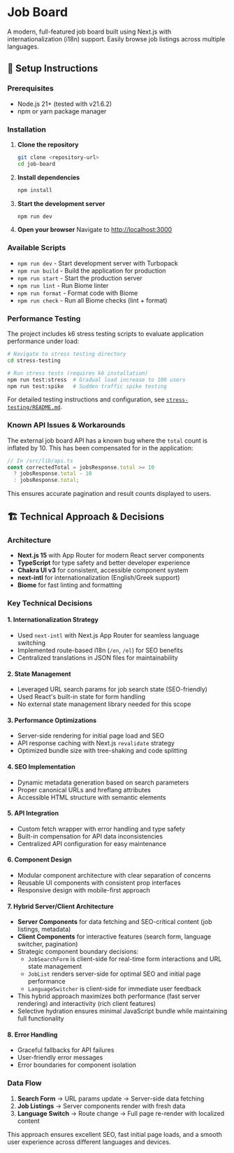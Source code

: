 # Job Board

A modern, full-featured job board built using Next.js with internationalization (i18n) support. Easily browse job listings across multiple languages.

## 🚀 Setup Instructions

### Prerequisites

- Node.js 21+ (tested with v21.6.2)
- npm or yarn package manager

### Installation

1. **Clone the repository**

   ```bash
   git clone <repository-url>
   cd job-board
   ```

2. **Install dependencies**

   ```bash
   npm install
   ```

3. **Start the development server**

   ```bash
   npm run dev
   ```

4. **Open your browser**
   Navigate to [http://localhost:3000](http://localhost:3000)

### Available Scripts

- `npm run dev` - Start development server with Turbopack
- `npm run build` - Build the application for production
- `npm run start` - Start the production server
- `npm run lint` - Run Biome linter
- `npm run format` - Format code with Biome
- `npm run check` - Run all Biome checks (lint + format)

### Performance Testing

The project includes k6 stress testing scripts to evaluate application performance under load:

```bash
# Navigate to stress testing directory
cd stress-testing

# Run stress tests (requires k6 installation)
npm run test:stress  # Gradual load increase to 100 users
npm run test:spike   # Sudden traffic spike testing
```

For detailed testing instructions and configuration, see [`stress-testing/README.md`](./stress-testing/README.md).

### Known API Issues & Workarounds

The external job board API has a known bug where the `total` count is inflated by 10. This has been compensated for in the application:

```typescript
// In /src/lib/api.ts
const correctedTotal = jobsResponse.total >= 10 
  ? jobsResponse.total - 10 
  : jobsResponse.total;
```

This ensures accurate pagination and result counts displayed to users.

## 🏗️ Technical Approach & Decisions

### Architecture

- **Next.js 15** with App Router for modern React server components
- **TypeScript** for type safety and better developer experience
- **Chakra UI v3** for consistent, accessible component system
- **next-intl** for internationalization (English/Greek support)
- **Biome** for fast linting and formatting

### Key Technical Decisions

#### 1. **Internationalization Strategy**

- Used `next-intl` with Next.js App Router for seamless language switching
- Implemented route-based i18n (`/en`, `/el`) for SEO benefits
- Centralized translations in JSON files for maintainability

#### 2. **State Management**

- Leveraged URL search params for job search state (SEO-friendly)
- Used React's built-in state for form handling
- No external state management library needed for this scope

#### 3. **Performance Optimizations**

- Server-side rendering for initial page load and SEO
- API response caching with Next.js `revalidate` strategy
- Optimized bundle size with tree-shaking and code splitting

#### 4. **SEO Implementation**

- Dynamic metadata generation based on search parameters
- Proper canonical URLs and hreflang attributes
- Accessible HTML structure with semantic elements

#### 5. **API Integration**

- Custom fetch wrapper with error handling and type safety
- Built-in compensation for API data inconsistencies
- Centralized API configuration for easy maintenance

#### 6. **Component Design**

- Modular component architecture with clear separation of concerns
- Reusable UI components with consistent prop interfaces
- Responsive design with mobile-first approach

#### 7. **Hybrid Server/Client Architecture**

- **Server Components** for data fetching and SEO-critical content (job listings, metadata)
- **Client Components** for interactive features (search form, language switcher, pagination)
- Strategic component boundary decisions:
  - `JobSearchForm` is client-side for real-time form interactions and URL state management
  - `JobList` renders server-side for optimal SEO and initial page performance
  - `LanguageSwitcher` is client-side for immediate user feedback
- This hybrid approach maximizes both performance (fast server rendering) and interactivity (rich client features)
- Selective hydration ensures minimal JavaScript bundle while maintaining full functionality

#### 8. **Error Handling**

- Graceful fallbacks for API failures
- User-friendly error messages
- Error boundaries for component isolation

### Data Flow

1. **Search Form** → URL params update → Server-side data fetching
2. **Job Listings** → Server components render with fresh data
3. **Language Switch** → Route change → Full page re-render with localized content

This approach ensures excellent SEO, fast initial page loads, and a smooth user experience across different languages and devices.
